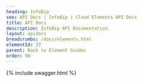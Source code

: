 ```yaml
---
heading: InfoBip
seo: API Docs | InfoBip | Cloud Elements API Docs
title: API Docs
description: InfoBip API Documentation.
layout: apidocs
breadcrumbs: /docs/elements.html
elementId: 37
parent: Back to Element Guides
order: 90
---
```


{% include swagger.html %}

